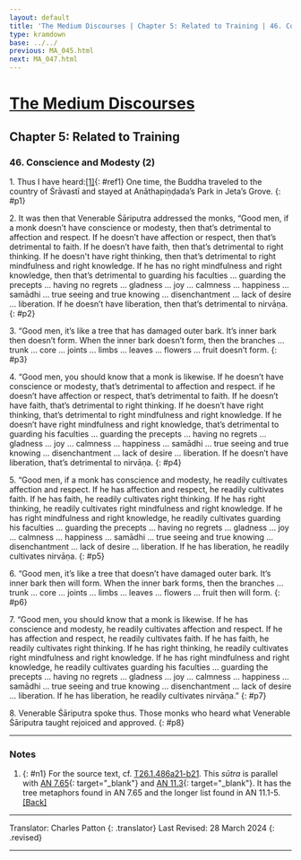 ```yaml
---
layout: default
title: 'The Medium Discourses | Chapter 5: Related to Training | 46. Conscience and Modesty (2)'
type: kramdown
base: ../../
previous: MA_045.html
next: MA_047.html
---
```


# [The Medium Discourses](index.html)
## Chapter 5: Related to Training
### 46. Conscience and Modesty (2)

1\. Thus I have heard:[\[1\]](#n1){: #ref1} One time, the Buddha traveled to the country of Śrāvastī and stayed at Anāthapiṇḍada’s Park in Jeta’s Grove.
{: #p1}

2\. It was then that Venerable Śāriputra addressed the monks, “Good men, if a monk doesn’t have conscience or modesty, then that’s detrimental to affection and respect. If he doesn’t have affection or respect, then that’s detrimental to faith. If he doesn’t have faith, then that’s detrimental to right thinking. If he doesn't have right thinking, then that’s detrimental to right mindfulness and right knowledge. If he has no right mindfulness and right knowledge, then that’s detrimental to guarding his faculties … guarding the precepts … having no regrets … gladness … joy … calmness … happiness … samādhi … true seeing and true knowing … disenchantment … lack of desire … liberation. If he doesn’t have liberation, then that’s detrimental to nirvāṇa.
{: #p2}

3\. “Good men, it’s like a tree that has damaged outer bark. It’s inner bark then doesn’t form. When the inner bark doesn’t form, then the branches … trunk … core … joints … limbs … leaves … flowers … fruit doesn’t form.
{: #p3}

4\. “Good men, you should know that a monk is likewise. If he doesn’t have conscience or modesty, that’s detrimental to affection and respect. if he doesn’t have affection or respect, that’s detrimental to faith. If he doesn’t have faith, that’s detrimental to right thinking. If he doesn’t have right thinking, that’s detrimental to right mindfulness and right knowledge. If he doesn’t have right mindfulness and right knowledge, that’s detrimental to guarding his faculties … guarding the precepts … having no regrets … gladness … joy … calmness … happiness … samādhi … true seeing and true knowing … disenchantment … lack of desire … liberation. If he doesn’t have liberation, that’s detrimental to nirvāṇa.
{: #p4}

5\. “Good men, if a monk has conscience and modesty, he readily cultivates affection and respect. If he has affection and respect, he readily cultivates faith. If he has faith, he readily cultivates right thinking. If he has right thinking, he readily cultivates right mindfulness and right knowledge. If he has right mindfulness and right knowledge, he readily cultivates guarding his faculties … guarding the precepts … having no regrets … gladness … joy … calmness … happiness … samādhi … true seeing and true knowing … disenchantment … lack of desire … liberation. If he has liberation, he readily cultivates nirvāṇa.
{: #p5}

6\. “Good men, it’s like a tree that doesn’t have damaged outer bark. It’s inner bark then will form. When the inner bark forms, then the branches … trunk … core … joints … limbs … leaves … flowers … fruit then will form.
{: #p6}

7\. “Good men, you should know that a monk is likewise. If he has conscience and modesty, he readily cultivates affection and respect. If he has affection and respect, he readily cultivates faith. If he has faith, he readily cultivates right thinking. If he has right thinking, he readily cultivates right mindfulness and right knowledge. If he has right mindfulness and right knowledge, he readily cultivates guarding his faculties … guarding the precepts … having no regrets … gladness … joy … calmness … happiness … samādhi … true seeing and true knowing … disenchantment … lack of desire … liberation. If he has liberation, he readily cultivates nirvāṇa.”
{: #p7}

8\. Venerable Śāriputra spoke thus. Those monks who heard what Venerable Śāriputra taught rejoiced and approved.
{: #p8}

---

### Notes

1. {: #n1} For the source text, cf. <a href="https://cbetaonline.dila.edu.tw/zh/T01n0026_p0486a21" target="_blank">T26.1.486a21-b21</a>. This <em>sūtra</em> is parallel with [AN 7.65](https://suttacentral.net/an7.65){: target="_blank"} and [AN 11.3](https://suttacentral.net/an11.3){: target="_blank"}. It has the tree metaphors found in AN 7.65 and the longer list found in AN 11.1-5. [\[Back\]](#ref1)

---

Translator: Charles Patton
{: .translator}
Last Revised: 28 March 2024
{: .revised}

---